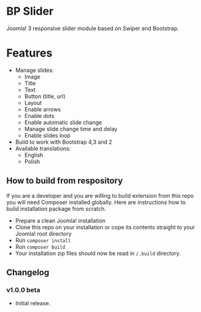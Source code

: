 # BP Slider
Joomla! 3 responsive slider module based on Swiper and Bootstrap.

# Features
- Manage slides:
    - Image
    - Title
    - Text
    - Button (title, url)
    - Layout
    - Enable arrows
    - Enable dots
    - Enable automatic slide change
    - Manage slide change time and delay
    - Enable slides loop
- Build to work with Bootstrap 4,3 and 2
- Available translations:
    - English
    - Polish

## How to build from respository
If you are a developer and you are willing to build extension from this repo you will need Composer installed globally. 
Here are instructions how to build installation package from scratch.
- Prepare a clean Joomla! installation
- Clone this repo on your installation or cope its contents straight to your Joomla! root directory
- Run `composer install`
- Run `composer build`
- Your installation zip files should now be read in `/.build` directory.

## Changelog

### v1.0.0 beta
- Initial release.